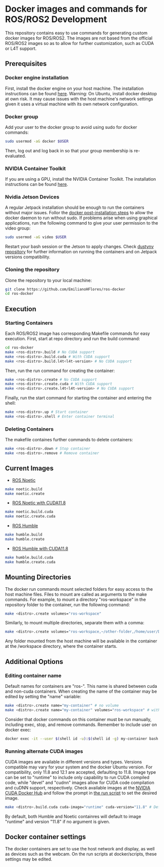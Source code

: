 # Docker images and commands for ROS/ROS2 Development
This repository contains easy to use commands for generating custom docker images for ROS/ROS2. The images are not based from the official ROS/ROS2 images so as to allow for further customization, such as CUDA or L4T support. 

## Prerequisites
### Docker engine installation
First, install the docker engine on your host machine. The installation instructions can be found [here](https://docs.docker.com/engine/install/).
Warning: On Ubuntu, install docker desktop at own risk. It may cause issues with the host machine's network settings given it uses a virtual machine with its own network configuration.

### Docker group
Add your user to the docker group to avoid using sudo for docker commands:
```bash
sudo usermod -aG docker $USER
```
Then, log out and log back in so that your group membership is re-evaluated.

### NVIDIA Container Toolkit
If you are using a GPU, install the NVIDIA Container Toolkit. The installation instructions can be found [here](https://docs.nvidia.com/datacenter/cloud-native/container-toolkit/latest/install-guide.html).

### Nvidia Jetson Devices
A regular Jetpack installation should be enough to run the containers without major issues. Follor the [docker post-installation steps](https://docs.docker.com/engine/install/linux-postinstall/) to allow the docker daemon to run without sudo. If problems arise when using graphical applications, run the following command to give your user permission to the video group:
```bash
sudo usermod -aG video $USER
```
Restart your bash session or the Jetson to apply changes. Check [dustynv repository](https://github.com/dusty-nv/jetson-containers) for further information on running the containers and on Jetpack versions compatibility.

### Cloning the repository
Clone the repository to your local machine:
```bash
git clone https://github.com/EmilianoHFlores/ros-docker
cd ros-docker
```

## Execution
### Starting Containers

Each ROS/ROS2 image has corresponding Makefile commands for easy execution. First, start at repo directory and run the build command:
```bash
cd ros-docker
make <ros-distro>.build # No CUDA support
make <ros-distro>.build.cuda # With CUDA support
make <ros-distro>.build.l4t<l4t-version> # No CUDA support
```
Then, run the run command for creating the container:
```bash
make <ros-distro>.create # No CUDA support
make <ros-distro>.create.cuda # With CUDA support
make <ros-distro>.create.l4t<l4t-version> # No CUDA support
```
Finally, run the start command for starting the container and entering the shell:
```bash
make <ros-distro>.up # Start container
make <ros-distro>.shell # Enter container terminal
```

### Deleting Containers
The makefile containes further commands to delete containers:
```bash
make <ros-distro>.down # Stop container
make <ros-distro>.remove # Remove container
```

## Current Images

- [ROS Noetic](./docker/Dockerfile.noetic)
```bash
make noetic.build
make noetic.create
```

- [ROS Noetic with CUDA11.8](./docker/Dockerfile.noetic.cuda)
```bash
make noetic.build.cuda
make noetic.create.cuda
```

- [ROS Humble](./docker/Dockerfile.humble)
```bash
make humble.build
make humble.create
```
- [ROS Humble with CUDA11.8](./docker/Dockerfile.humble.cuda)
```bash
make humble.build.cuda
make humble.create.cuda
```

## Mounting Directories
The docker run commands mount selected folders for easy access to the host machine files. Files to mount are called as arguments to the make commands. For example, to mount a directory "ros-workspace" in the repository folder to the container, run the following command:
```bash
make <distro>.create volumes="ros-workspace"
```
Similarly, to mount multiple directories, separate them with a comma:
```bash
make <distro>.create volumes="ros-workspace,~/other-folder,/home/user/Documents/another-folder"
```
Any folder mounted from the host machine will be available in the container at the /workspace directory, where the container starts.

## Additional Options
### Editing container name
Default names for containers are "ros-<distro>". This name is shared between cuda and non-cuda containers. When creating the name of the container may be edited by setting the "name" variable:
```bash
make <distro>.create name="my-container" # no volume
make <distro>.create name="my-container" volumes="ros-workspace" # with volume
```
Consider that docker commands on this container must be run manually, including exec, stop, and remove commands. Remember to include user on docker exec:
```bash
docker exec -it --user $(shell id -u):$(shell id -g) my-container bash
```
### Running alternate CUDA images
CUDA images are available in different versions and types. Versions compatible may vary for your system and the docker Ubuntu version. For compatibility, only 11.8 and 12.1 are accepted, defaulting to 11.8. Image type can be set to "runtime" to include only capability to run CUDA compiled code, while "devel" and "cudnn" images allow for CUDA code compilation and cuDNN support, respectively. Check available images at the [NVIDIA CUDA Docker Hub](https://hub.docker.com/r/nvidia/cuda) and follow the prompt in [the run script](/docker/scripts/build.bash) to set the desired image.
```bash
make <distro>.build.cuda cuda-image="runtime" cuda-version="11.8" # Default
```
By default, both Humble and Noetic containres will default to image "runtime" and version "11.8" if no argument is given.

## Docker container settings
The docker containers are set to use the host network and display, as well as devices such as the webcam. On the run scripts at docker/scripts, these settings may be edited.